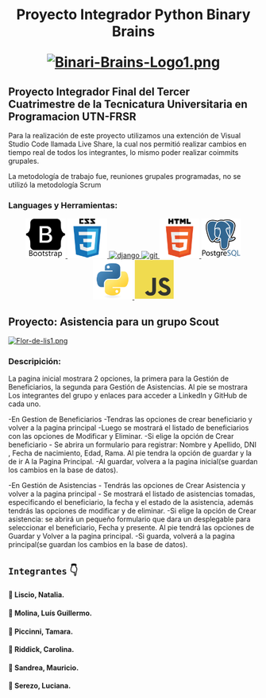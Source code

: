 <h1 align= "center" >Proyecto Integrador Python Binary Brains
  
[![Binari-Brains-Logo1.png](https://i.postimg.cc/9MSmTfNR/Binari-Brains-Logo1.png)](https://postimg.cc/TLVvvTxf)

<h2>Proyecto Integrador Final del Tercer Cuatrimestre de la Tecnicatura Universitaria en Programacion UTN-FRSR</h2>

<p>Para la realización de este proyecto utilizamos una extención de Visual Studio Code llamada Live Share, la cual nos permitió realizar cambios en tiempo real de todos los integrantes, lo mismo poder realizar coimmits grupales.</p>

<p>La metodología de trabajo fue, reuniones grupales programadas, no se utilizó la metodología Scrum</p>

<h3 align="left">Languages y Herramientas:</h3>
<p align="center"> 
	<a href="https://getbootstrap.com" target="_blank" rel="noreferrer"> <img src="https://raw.githubusercontent.com/devicons/devicon/master/icons/bootstrap/bootstrap-plain-wordmark.svg" alt="bootstrap" width="80" height="80"/> </a> 
	<a href="https://www.w3schools.com/css/" target="_blank" rel="noreferrer"> <img src="https://raw.githubusercontent.com/devicons/devicon/master/icons/css3/css3-original-wordmark.svg" alt="css3" width="80" height="80/> </a> 
	<a href="https://www.djangoproject.com/" target="_blank" rel="noreferrer"> <img src="https://cdn.worldvectorlogo.com/logos/django.svg" alt="django" width="80" height="80" /> </a> 
	<a href="https://git-scm.com/" target="_blank" rel="noreferrer"> <img src="https://www.vectorlogo.zone/logos/git-scm/git-scm-icon.svg" alt="git" width="80" height="80"/> </a> 
	<a href="https://www.w3.org/html/" target="_blank" rel="noreferrer"> <img src="https://raw.githubusercontent.com/devicons/devicon/master/icons/html5/html5-original-wordmark.svg" alt="html5" width="80" height="80"/> </a> 
	<a href="https://www.postgresql.org" target="_blank" rel="noreferrer"> <img src="https://raw.githubusercontent.com/devicons/devicon/master/icons/postgresql/postgresql-original-wordmark.svg" alt="postgresql" width="80" height="80"/> </a> 
	<a href="https://www.python.org" target="_blank" rel="noreferrer"> <img src="https://raw.githubusercontent.com/devicons/devicon/master/icons/python/python-original.svg" alt="python" width="80" height="80"/> </a> 
	<a href="https://developer.mozilla.org/en-US/docs/Web/JavaScript" target="_blank" rel="noreferrer"> <img src="https://raw.githubusercontent.com/devicons/devicon/master/icons/javascript/javascript-original.svg" alt="javascript" wwidth="80" height="80"/> </a> 
</p>


## Proyecto: Asistencia para un grupo Scout 
[![Flor-de-lis1.png](https://i.postimg.cc/jS7Z4Mgv/Flor-de-lis1.png)](https://postimg.cc/mPTYbyGF)
</p>


### Descripición:
La pagina inicial mostrara 2 opciones, la primera para la Gestión de Beneficiarios, la segunda para Gestión de Asistencias. Al pie se mostrara Los integrantes del grupo y enlaces para acceder a LinkedIn y GitHub de cada uno.
  
-En Gestion de Beneficiarios
	-Tendras las opciones de crear beneficiario y volver a la pagina principal
	-Luego se mostrará el listado de beneficiarios con las opciones de Modificar y Eliminar.
	-Si elige la opción de Crear beneficiario
	- Se abrira un formulario para registrar: Nombre y Apellido, DNI , Fecha de nacimiento, Edad, Rama. Al pie tendra la opción de guardar y la de ir A la Pagina Principal.
	-Al guardar, volvera a la pagina inicial(se guardan los cambios en la base de datos).

-En Gestión de Asistencias
	- Tendrás las opciones de Crear Asistencia y volver a la pagina principal
	- Se mostrará el listado de asistencias tomadas, especificando el beneficiario, la fecha y el estado de la asistencia, además tendrás las opciones de modificar y de eliminar.
	-Si elige la opción de Crear asistencia: se abrirá un pequeño formulario que dara un desplegable para seleccionar el beneficiario, Fecha y presente. Al pie tendrá las opciones de Guardar y Volver a la pagina principal.
	-Si guarda, volverá a la pagina principal(se guardan los cambios en la base de datos).


## `Integrantes` :point_down:
#### :brain:  Liscio, Natalia. 
#### :brain:  Molina, Luís Guillermo.
#### :brain:  Piccinni, Tamara.
#### :brain:  Riddick, Carolina.
#### :brain:  Sandrea,	Mauricio.
#### :brain:  Serezo,	Luciana.
